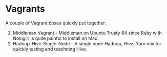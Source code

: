 # Vagrants
A couple of Vagrant boxes quickly put together.

  1. Middleman Vagrant - Middleman on Ubuntu Trusty 64 since Ruby with Nokigiri is quite painful to install on Mac.
  2. Hadoop-Hive-Single-Node - A single node Hadoop, Hive, Yarn mix for quickly testing and teachning Hive.
